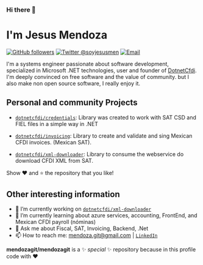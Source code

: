### Hi there 👋

# I'm Jesus Mendoza

[![GitHub followers](https://img.shields.io/github/followers/mendozagit?label=mendozagit&logo=github&style=flat-square)](https://github.com/mendozagit?tab=followers)
[![Twitter @soyjesusmen](https://img.shields.io/twitter/follow/soyjesusmen?label=%40soyjesusmen&logo=twitter&style=flat-square)](https://twitter.com/@soyjesusmen)
[![Email](https://img.shields.io/badge/mendoza.git%40gmail.com-mail-blueviolet?style=flat-square)](mailto://mendoza.git@gmail.com)

I'm a systems engineer passionate about software development, specialized in Microsoft .NET technologies, user and founder of [DotnetCfdi](https://github.com/dotnetcfdi). I'm deeply convinced on free software and the value of community.  but I also make non open source software, I really enjoy it. 

## Personal and community Projects

- [`dotnetcfdi/credentials`](https://github.com/dotnetcfdi/credentials):
  Library was created to work with SAT CSD and FIEL files in a simple way in .NET
  
- [`dotnetcfdi/invoicing`](https://github.com/dotnetcfdi/invoicing):
  Library to create and validate and sing Mexican CFDI invoices. (Mexican SAT).
  
- [`dotnetcfdi/xml-downloader`](https://github.com/dotnetcfdi/xml-downloader):
  Library to consume the webservice do download CFDI XML from SAT.
  

Show :heart: and :star: the repository that you like!

## Other interesting information

- 🔭 I’m currently working on [`dotnetcfdi/xml-downloader`](https://github.com/dotnetcfdi/xml-downloader)
- 🌱 I’m currently learning about azure services, accounting, FrontEnd, and Mexican CFDI payroll (nóminas)
- 💬 Ask me about Fiscal, SAT, Invoicing, Backend, .Net
- 📫 How to reach me: mendoza.git@gmail.com | [`LinkedIn`](https://www.linkedin.com/in/mendozajj/)

**mendozagit/mendozagit** is a ✨ _special_ ✨ repository because in this profile code with :heart: 

<!--
**mendozagit/mendozagit** is a ✨ _special_ ✨ repository because its `README.md` (this file) appears on your GitHub profile.

Here are some ideas to get you started:

- 🔭 I’m currently working on ...
- 🌱 I’m currently learning ...
- 👯 I’m looking to collaborate on ...
- 🤔 I’m looking for help with ...
- 💬 Ask me about ...
- 📫 How to reach me: ...
- 😄 Pronouns: ...
- ⚡ Fun fact: ...
-->
